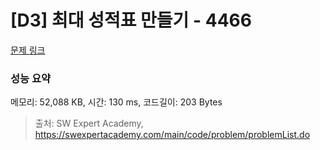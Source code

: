# [D3] 최대 성적표 만들기 - 4466 

[문제 링크](https://swexpertacademy.com/main/code/problem/problemDetail.do?contestProbId=AWOUfCJ6qVMDFAWg) 

### 성능 요약

메모리: 52,088 KB, 시간: 130 ms, 코드길이: 203 Bytes



> 출처: SW Expert Academy, https://swexpertacademy.com/main/code/problem/problemList.do